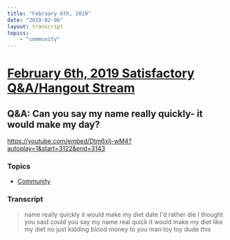 ```yaml
---
title: "February 6th, 2019"
date: "2019-02-06"
layout: transcript
topics: 
    - "community"
---
```

# [February 6th, 2019 Satisfactory Q&A/Hangout Stream](../2019-02-06.md)
## Q&A: Can you say my name really quickly- it would make my day?
https://youtube.com/embed/Dtm6xIj-wM4?autoplay=1&start=3122&end=3143
### Topics
* [Community](../topics/community.md)

### Transcript

> name really quickly it would make my
> diet date I'd rather die
> I thought you said could you say my name
> real quick it would make my diet like my
> diet no just kidding
> blood money to you man toy toy dude this
